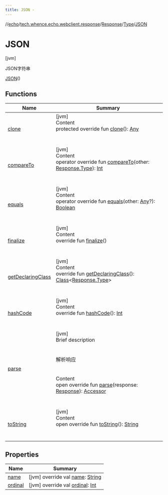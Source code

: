 ```yaml
---
title: JSON -
---
```

//[echo](../../../../index.md)/[tech.whence.echo.webclient.response](../../../index.md)/[Response](../../index.md)/[Type](../index.md)/[JSON](index.md)



# JSON  
 [jvm] 

JSON字符串

[JSON](index.md)()  
  
   


## Functions  
  
|  Name|  Summary| 
|---|---|
| [clone](../../../-response-mocker/-purpose/-p-a-r-s-e-d/index.md#kotlin/Enum/clone/#/PointingToDeclaration/)| [jvm]  <br>Content  <br>protected override fun [clone](../../../-response-mocker/-purpose/-p-a-r-s-e-d/index.md#kotlin/Enum/clone/#/PointingToDeclaration/)(): [Any](https://kotlinlang.org/api/latest/jvm/stdlib/kotlin/-any/index.html)  <br><br><br>
| [compareTo](../-x-m-l/index.md#kotlin/Enum/compareTo/#tech.whence.echo.webclient.response.Response.Type/PointingToDeclaration/)| [jvm]  <br>Content  <br>operator override fun [compareTo](../-x-m-l/index.md#kotlin/Enum/compareTo/#tech.whence.echo.webclient.response.Response.Type/PointingToDeclaration/)(other: [Response.Type](../index.md)): [Int](https://kotlinlang.org/api/latest/jvm/stdlib/kotlin/-int/index.html)  <br><br><br>
| [equals](../../../-response-mocker/-purpose/-p-a-r-s-e-d/index.md#kotlin/Enum/equals/#kotlin.Any?/PointingToDeclaration/)| [jvm]  <br>Content  <br>operator override fun [equals](../../../-response-mocker/-purpose/-p-a-r-s-e-d/index.md#kotlin/Enum/equals/#kotlin.Any?/PointingToDeclaration/)(other: [Any](https://kotlinlang.org/api/latest/jvm/stdlib/kotlin/-any/index.html)?): [Boolean](https://kotlinlang.org/api/latest/jvm/stdlib/kotlin/-boolean/index.html)  <br><br><br>
| [finalize](../../../-response-mocker/-purpose/-p-a-r-s-e-d/index.md#kotlin/Enum/finalize/#/PointingToDeclaration/)| [jvm]  <br>Content  <br>override fun [finalize](../../../-response-mocker/-purpose/-p-a-r-s-e-d/index.md#kotlin/Enum/finalize/#/PointingToDeclaration/)()  <br><br><br>
| [getDeclaringClass](../../../-response-mocker/-purpose/-p-a-r-s-e-d/index.md#kotlin/Enum/getDeclaringClass/#/PointingToDeclaration/)| [jvm]  <br>Content  <br>override fun [getDeclaringClass](../../../-response-mocker/-purpose/-p-a-r-s-e-d/index.md#kotlin/Enum/getDeclaringClass/#/PointingToDeclaration/)(): [Class](https://docs.oracle.com/javase/8/docs/api/java/lang/Class.html)<[Response.Type](../index.md)>  <br><br><br>
| [hashCode](../../../-response-mocker/-purpose/-p-a-r-s-e-d/index.md#kotlin/Enum/hashCode/#/PointingToDeclaration/)| [jvm]  <br>Content  <br>override fun [hashCode](../../../-response-mocker/-purpose/-p-a-r-s-e-d/index.md#kotlin/Enum/hashCode/#/PointingToDeclaration/)(): [Int](https://kotlinlang.org/api/latest/jvm/stdlib/kotlin/-int/index.html)  <br><br><br>
| [parse](parse.md)| [jvm]  <br>Brief description  <br><br><br>解析响应<br><br>  <br>Content  <br>open override fun [parse](parse.md)(response: [Response](../../index.md)): [Accessor](../../../../tech.whence.echo.container.accessor/-accessor/index.md)  <br><br><br>
| [toString](../../../-response-mocker/-purpose/-p-a-r-s-e-d/index.md#kotlin/Enum/toString/#/PointingToDeclaration/)| [jvm]  <br>Content  <br>open override fun [toString](../../../-response-mocker/-purpose/-p-a-r-s-e-d/index.md#kotlin/Enum/toString/#/PointingToDeclaration/)(): [String](https://kotlinlang.org/api/latest/jvm/stdlib/kotlin/-string/index.html)  <br><br><br>


## Properties  
  
|  Name|  Summary| 
|---|---|
| [name](index.md#tech.whence.echo.webclient.response/Response.Type.JSON/name/#/PointingToDeclaration/)|  [jvm] override val [name](index.md#tech.whence.echo.webclient.response/Response.Type.JSON/name/#/PointingToDeclaration/): [String](https://kotlinlang.org/api/latest/jvm/stdlib/kotlin/-string/index.html)   <br>
| [ordinal](index.md#tech.whence.echo.webclient.response/Response.Type.JSON/ordinal/#/PointingToDeclaration/)|  [jvm] override val [ordinal](index.md#tech.whence.echo.webclient.response/Response.Type.JSON/ordinal/#/PointingToDeclaration/): [Int](https://kotlinlang.org/api/latest/jvm/stdlib/kotlin/-int/index.html)   <br>

